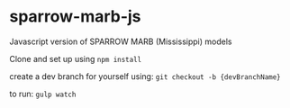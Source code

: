 # sparrow-marb-js
Javascript version of SPARROW MARB (Mississippi) models

Clone and set up using `npm install`

create a dev branch for yourself using: `git checkout -b {devBranchName}`

to run: `gulp watch`

